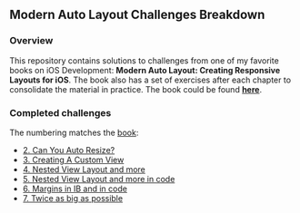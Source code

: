 
## Modern Auto Layout Challenges Breakdown

### Overview
This repository contains solutions to challenges from one of my favorite books on iOS Development: **Modern Auto Layout: Creating Responsive Layouts for iOS**. The book also has a set of exercises after each chapter to consolidate the material in practice. The book could be found [**here**](https://useyourloaf.com/autolayout/).

### Completed challenges
The numbering matches the [book](https://useyourloaf.com/autolayout/):

- [2. Can You Auto Resize?](https://github.com/Sencudra/ModernAutoLayout/tree/master/1.%20Can%20You%20Auto%20Resize)
- [3. Creating A Custom View](https://github.com/Sencudra/ModernAutoLayout/tree/master/2.%20Using%20A%20Custom%20View)
- [4. Nested View Layout and more](https://github.com/Sencudra/ModernAutoLayout/tree/master/4.%20Nested%20View%20Layout)
- [5. Nested View Layout and more in code](https://github.com/Sencudra/ModernAutoLayout/tree/master/5.%20Nested%20View%20Layout%20In%20Code)
- [6. Margins in IB and in code](https://github.com/Sencudra/ModernAutoLayout/tree/master/6.%20Margings%20In%20IB%20and%20in%20Code)
- [7. Twice as big as possible](https://github.com/Sencudra/ModernAutoLayout/tree/master/7.%20Twice%20as%20big%20as%20possible)
